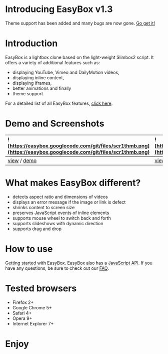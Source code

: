 # Introducing EasyBox v1.3 #

Theme support has been added and many bugs are now gone. [Go get it!](https://code.google.com/p/easybox/downloads/detail?name=easybox-v1.3.zip)

# Introduction #

EasyBox is a lightbox clone based on the light-weight Slimbox2 script. It offers a variety of additional features such as:

  * displaying YouTube, Vimeo and DailyMotion videos,
  * displaying inline content,
  * displaying iframes,
  * better animations and finally
  * theme support.

For a detailed list of all EasyBox features, [click here](Features.md).

# Demo and Screenshots #

| ![https://easybox.googlecode.com/git/files/scr1thmb.png](https://easybox.googlecode.com/git/files/scr1thmb.png) | ![https://easybox.googlecode.com/git/files/scr2thmb.png](https://easybox.googlecode.com/git/files/scr2thmb.png) | ![https://easybox.googlecode.com/git/files/scr3thmb.png](https://easybox.googlecode.com/git/files/scr3thmb.png) | ![https://easybox.googlecode.com/git/files/scr4thmb.png](https://easybox.googlecode.com/git/files/scr4thmb.png) |
|:----------------------------------------------------------------------------------------------------------------|:----------------------------------------------------------------------------------------------------------------|:----------------------------------------------------------------------------------------------------------------|:----------------------------------------------------------------------------------------------------------------|
| [view](https://easybox.googlecode.com/git/files/scr1.png) / [demo](http://easybox.googlecode.com/git/index.html) | [view](https://easybox.googlecode.com/git/files/scr2.png) / [demo](http://easybox.googlecode.com/git/dark.html) | [view](https://easybox.googlecode.com/git/files/scr3.png) / [demo](http://easybox.googlecode.com/git/modern.html) | [view](https://easybox.googlecode.com/git/files/scr4.png) / [demo](http://easybox.googlecode.com/git/glow.html) |

# What makes EasyBox different? #

  * detects aspect ratio and dimensions of videos
  * displays an error message if the image or link is defect
  * shrinks content to screen size
  * preserves JavaScript events of inline elements
  * supports mouse wheel to switch back and forth
  * supports slideshows with dynamic direction
  * supports drag and drop

# How to use #

[Getting started](GettingStarted.md) with EasyBox. EasyBox also has a [JavaScript API](jQueryAPI.md). If you have any questions, be sure to check out our [FAQ](FAQ.md).

# Tested browsers #

  * Firefox 2+
  * Google Chrome 5+
  * Safari 4+
  * Opera 9+
  * Internet Explorer 7+

# Enjoy #